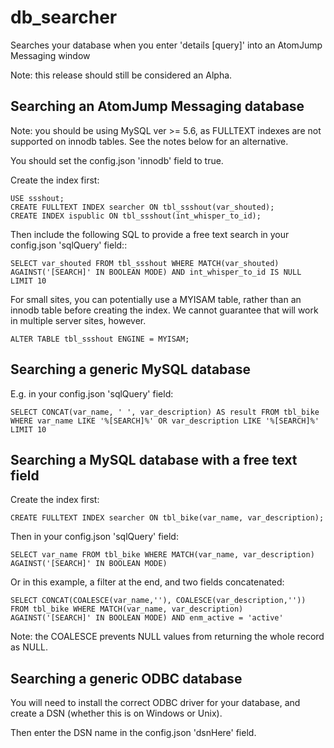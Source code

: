 # db_searcher
Searches your database when you enter 'details [query]' into an AtomJump Messaging window



Note: this release should still be considered an Alpha.



## Searching an AtomJump Messaging database

Note: you should be using MySQL ver >= 5.6, as FULLTEXT indexes are not supported on innodb tables. See the notes below for an alternative.

You should set the config.json 'innodb' field to true.

Create the index first:

```
USE ssshout;
CREATE FULLTEXT INDEX searcher ON tbl_ssshout(var_shouted);
CREATE INDEX ispublic ON tbl_ssshout(int_whisper_to_id);
```

Then include the following SQL to provide a free text search in your config.json 'sqlQuery' field::
```
SELECT var_shouted FROM tbl_ssshout WHERE MATCH(var_shouted) AGAINST('[SEARCH]' IN BOOLEAN MODE) AND int_whisper_to_id IS NULL LIMIT 10
```

For small sites, you can potentially use a MYISAM table, rather than an innodb table before creating the index. We cannot guarantee that will work in multiple server sites, however.
```
ALTER TABLE tbl_ssshout ENGINE = MYISAM;
```


## Searching a generic MySQL database

E.g. in your config.json 'sqlQuery' field:
```
SELECT CONCAT(var_name, ' ', var_description) AS result FROM tbl_bike WHERE var_name LIKE '%[SEARCH]%' OR var_description LIKE '%[SEARCH]%' LIMIT 10
```


## Searching a MySQL database with a free text field

Create the index first:

```
CREATE FULLTEXT INDEX searcher ON tbl_bike(var_name, var_description);
```

Then in your config.json 'sqlQuery' field:
```
SELECT var_name FROM tbl_bike WHERE MATCH(var_name, var_description) AGAINST('[SEARCH]' IN BOOLEAN MODE)
```

Or in this example, a filter at the end, and two fields concatenated:
```
SELECT CONCAT(COALESCE(var_name,''), COALESCE(var_description,'')) FROM tbl_bike WHERE MATCH(var_name, var_description) AGAINST('[SEARCH]' IN BOOLEAN MODE) AND enm_active = 'active'
```
Note: the COALESCE prevents NULL values from returning the whole record as NULL.



## Searching a generic ODBC database

You will need to install the correct ODBC driver for your database, and create a DSN (whether this is on Windows or Unix).

Then enter the DSN name in the config.json 'dsnHere' field.




